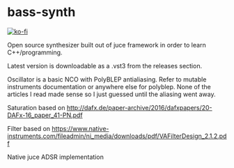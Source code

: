 # bass-synth
 
 [![ko-fi](https://ko-fi.com/img/githubbutton_sm.svg)](https://ko-fi.com/C0C5AYNGR)
 
 Open source synthesizer built out of juce framework in order to learn C++/programming.

Latest version is downloadable as a .vst3 from the releases section.
 
 Oscillator is a basic NCO with PolyBLEP antialiasing. Refer to mutable instruments documentation or anywhere else for polyblep. None of the articles I read made sense so I just guessed until the aliasing went away.
 
 Saturation based on http://dafx.de/paper-archive/2016/dafxpapers/20-DAFx-16_paper_41-PN.pdf
 
 Filter based on https://www.native-instruments.com/fileadmin/ni_media/downloads/pdf/VAFilterDesign_2.1.2.pdf

Native juce ADSR implementation
